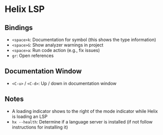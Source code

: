 # Helix LSP

## Bindings

- `<space>k`: Documentation for symbol (this shows the type information)
- `<space>G`: Show analyzer warnings in project
- `<space>a`: Run code action (e.g., fix issues)
- `gr`: Open references

## Documentation Window

- `<C-u>` / `<C-d>`: Up / down in documentation window

## Notes

- A loading indicator shows to the right of the mode indicator while Helix is loading an LSP
- `hx --health`: Determine if a language server is installed (if not follow instructions for installing it)

